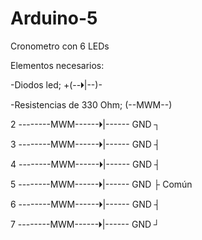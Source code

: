 # Arduino-5
Cronometro con 6 LEDs


Elementos necesarios:

-Diodos led; +(--🞂|--)-

-Resistencias de 330 Ohm; (--MWM--)

2 --------MWM------🞂|------ GND   ┐

3 --------MWM------🞂|------ GND   ┤

4 --------MWM------🞂|------ GND   ┤

5 --------MWM------🞂|------ GND   ├ Común

6 --------MWM------🞂|------ GND   ┤

7 --------MWM------🞂|------ GND   ┘
